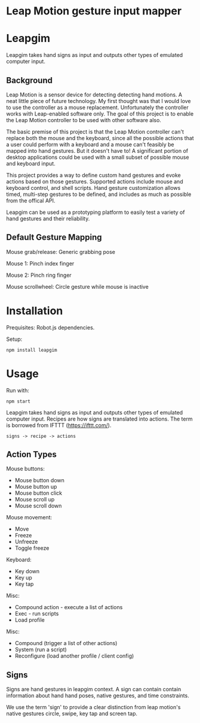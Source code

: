 # Leap Motion gesture input mapper

Leapgim
=======

Leapgim takes hand signs as input and outputs other types of emulated computer input.


Background
----------

Leap Motion is a sensor device for detecting detecting hand motions. A neat little piece of future technology. My first thought was that I would love to use the controller as a mouse replacement. Unfortunately the controller works with Leap-enabled software only. The goal of this project is to enable the Leap Motion controller to be used with other software also.

The basic premise of this project is that the Leap Motion controller can't replace both the mouse and the keyboard, since all the possible actions that a user could perform with a keyboard and a mouse can't feasibly be mapped into hand gestures. But it doesn't have to! A significant portion of desktop applications could be used with a small subset of possible mouse and keyboard input.

This project provides a way to define custom hand gestures and evoke actions based on those gestures. Supported actions include mouse and keyboard control, and shell scripts. Hand gesture customization allows timed, multi-step gestures to be defined, and includes as much as possible from the offical API.

Leapgim can be used as a prototyping platform to easily test a variety of hand gestures and their reliability.


Default Gesture Mapping
-----------------------

Mouse grab/release: Generic grabbing pose

Mouse 1: Pinch index finger

Mouse 2: Pinch ring finger

Mouse scrollwheel: Circle gesture while mouse is inactive


Installation
============


Prequisites: Robot.js dependencies.


Setup:

```
npm install leapgim
```


Usage
=====

Run with:

```
npm start
```

Leapgim takes hand signs as input and outputs other types of emulated computer input. Recipes are how signs are translated into actions. The term is borrowed from IFTTT (https://ifttt.com/).

```
signs -> recipe -> actions
```


Action Types
------------

Mouse buttons:
- Mouse button down
- Mouse button up
- Mouse button click
- Mouse scroll up
- Mouse scroll down

Mouse movement:
- Move
- Freeze
- Unfreeze
- Toggle freeze

Keyboard:
- Key down
- Key up
- Key tap

Misc:
- Compound action - execute a list of actions
- Exec - run scripts
- Load profile

Misc:
- Compound (trigger a list of other actions)
- System (run a script)
- Reconfigure (load another profile / client config)


Signs
-----

Signs are hand gestures in leapgim context. A sign can contain contain information about hand hand poses, native gestures, and time constraints.

We use the term 'sign' to provide a clear distinction from leap motion's native gestures circle, swipe, key tap and screen tap.

